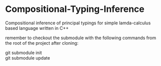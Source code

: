 Compositional-Typing-Inference
==============================

Compositional inference of principal typings for simple lamda-calculus based language written in C++

remember to checkout the submodule with the following commands from the root of the project after cloning:

git submodule init  
git submodule update
